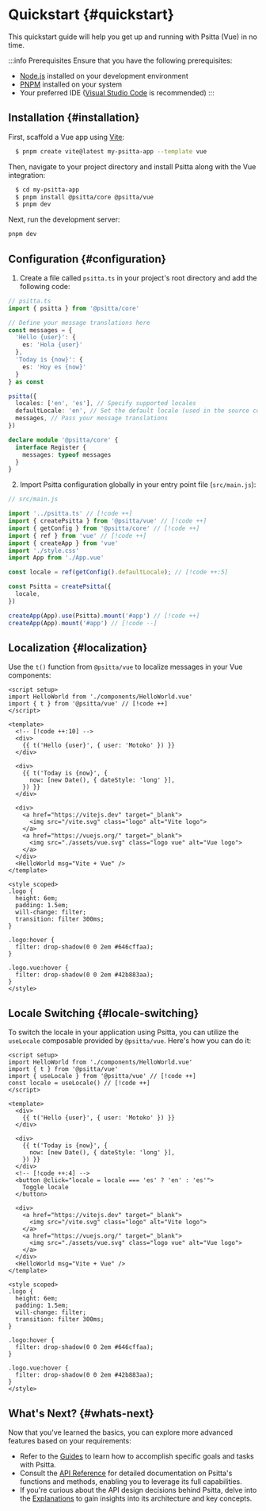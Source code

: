 # Quickstart {#quickstart}

This quickstart guide will help you get up and running with Psitta (Vue) in no time.

:::info Prerequisites
Ensure that you have the following prerequisites:

- [Node.js](https://nodejs.org/en/download/) installed on your development environment
- [PNPM](https://pnpm.io/installation) installed on your system
- Your preferred IDE ([Visual Studio Code](https://code.visualstudio.com/) is recommended)
:::

## Installation {#installation}

First, scaffold a Vue app using [Vite](https://vitejs.dev):

```sh
  $ pnpm create vite@latest my-psitta-app --template vue
```

Then, navigate to your project directory and install Psitta along with the Vue integration:

```sh
  $ cd my-psitta-app
  $ pnpm install @psitta/core @psitta/vue
  $ pnpm dev
```

Next, run the development server:

```sh
pnpm dev
```

## Configuration {#configuration}

1. Create a file called `psitta.ts` in your project's root directory and add the following code:

  ```typescript
  // psitta.ts
  import { psitta } from '@psitta/core'

  // Define your message translations here
  const messages = {
    'Hello {user}': {
      es: 'Hola {user}'
    },
    'Today is {now}': {
      es: 'Hoy es {now}'
    }
  } as const

  psitta({
    locales: ['en', 'es'], // Specify supported locales
    defaultLocale: 'en', // Set the default locale (used in the source code)
    messages, // Pass your message translations
  })

  declare module '@psitta/core' {
    interface Register {
      messages: typeof messages
    }
  }
  ```

2. Import Psitta configuration globally in your entry point file (`src/main.js`):

  ```typescript
  // src/main.js

  import '../psitta.ts' // [!code ++]
  import { createPsitta } from '@psitta/vue' // [!code ++]
  import { getConfig } from '@psitta/core' // [!code ++]
  import { ref } from 'vue' // [!code ++]
  import { createApp } from 'vue'
  import './style.css'
  import App from './App.vue'

  const locale = ref(getConfig().defaultLocale); // [!code ++:5]

  const Psitta = createPsitta({
    locale,
  })

  createApp(App).use(Psitta).mount('#app') // [!code ++]
  createApp(App).mount('#app') // [!code --]
  ```

## Localization {#localization}

Use the `t()` function from `@psitta/vue` to localize messages in your Vue components:

```vue
<script setup>
import HelloWorld from './components/HelloWorld.vue'
import { t } from '@psitta/vue' // [!code ++]
</script>

<template>
  <!-- [!code ++:10] -->
  <div>
    {{ t('Hello {user}', { user: 'Motoko' }) }}
  </div>

  <div>
    {{ t('Today is {now}', {
      now: [new Date(), { dateStyle: 'long' }],
    }) }}
  </div>

  <div>
    <a href="https://vitejs.dev" target="_blank">
      <img src="/vite.svg" class="logo" alt="Vite logo">
    </a>
    <a href="https://vuejs.org/" target="_blank">
      <img src="./assets/vue.svg" class="logo vue" alt="Vue logo">
    </a>
  </div>
  <HelloWorld msg="Vite + Vue" />
</template>

<style scoped>
.logo {
  height: 6em;
  padding: 1.5em;
  will-change: filter;
  transition: filter 300ms;
}

.logo:hover {
  filter: drop-shadow(0 0 2em #646cffaa);
}

.logo.vue:hover {
  filter: drop-shadow(0 0 2em #42b883aa);
}
</style>
```

## Locale Switching {#locale-switching}

To switch the locale in your application using Psitta, you can utilize the `useLocale` composable provided by `@psitta/vue`. Here's how you can do it:

```vue
<script setup>
import HelloWorld from './components/HelloWorld.vue'
import { t } from '@psitta/vue'
import { useLocale } from '@psitta/vue' // [!code ++]
const locale = useLocale() // [!code ++]
</script>

<template>
  <div>
    {{ t('Hello {user}', { user: 'Motoko' }) }}
  </div>

  <div>
    {{ t('Today is {now}', {
      now: [new Date(), { dateStyle: 'long' }],
    }) }}
  </div>
  <!-- [!code ++:4] -->
  <button @click="locale = locale === 'es' ? 'en' : 'es'">
    Toggle locale
  </button>

  <div>
    <a href="https://vitejs.dev" target="_blank">
      <img src="/vite.svg" class="logo" alt="Vite logo">
    </a>
    <a href="https://vuejs.org/" target="_blank">
      <img src="./assets/vue.svg" class="logo vue" alt="Vue logo">
    </a>
  </div>
  <HelloWorld msg="Vite + Vue" />
</template>

<style scoped>
.logo {
  height: 6em;
  padding: 1.5em;
  will-change: filter;
  transition: filter 300ms;
}

.logo:hover {
  filter: drop-shadow(0 0 2em #646cffaa);
}

.logo.vue:hover {
  filter: drop-shadow(0 0 2em #42b883aa);
}
</style>
```

## What's Next? {#whats-next}

Now that you've learned the basics, you can explore more advanced features based on your requirements:

- Refer to the [Guides](/core/guide/installation) to learn how to accomplish specific goals and tasks with Psitta.
- Consult the [API Reference](/core/reference/configuration) for detailed documentation on Psitta's functions and methods, enabling you to leverage its full capabilities.
- If you're curious about the API design decisions behind Psitta, delve into the [Explanations](/core/explanations/key-design.md) to gain insights into its architecture and key concepts.
